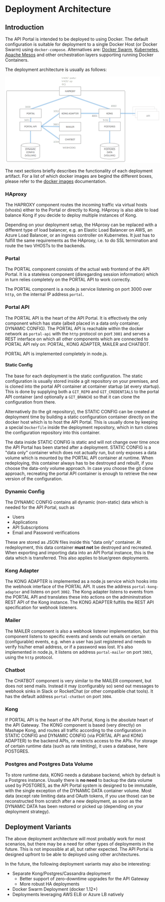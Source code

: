 # Deployment Architecture

## Introduction

The API Portal is intended to be deployed to using Docker. The default configuration is suitable for deployment to a single Docker Host (or Docker Swarm) using `docker-compose`. Alternatives are: [Docker Swarm](deploying-to-swarm.md), [Kubernetes](deploying-to-kubernetes.md), [Apache Mesos](deploying-to-mesos.md) and other orchestration layers supporting running Docker Containers.

The deployment architecture is usually as follows:

![Deployment Architecture](images/deployment-architecture.png)

The next sections briefly describes the functionality of each deployment artifact. For a list of which docker images are begind the different boxes, please refer to the [docker images](docker-images.md) documentation.

### HAproxy

The HAPROXY component routes the incoming traffic via virtual hosts (vhosts) either to the Portal or directly to Kong. HAproxy is also able to load balance Kong if you decide to deploy multiple instances of Kong.

Depending on your deployment setup, the HAproxy can be replaced with a different type of load balancer, e.g. an Elastic Load Balancer on AWS, an Azure Load Balancer, or an ingress controller on Kubernetes. It just has to fulfill the same requirements as the HAproxy, i.e. to do SSL termination and route the two VHOSTs to the backends.

### Portal

The PORTAL component consists of the actual web frontend of the API Portal. It is a stateless component (disregarding session information) which in turn relies completely on the PORTAL API to work correctly.

The PORTAL component is a node.js service listening on port 3000 over `http`, on the internal IP address `portal`.

### Portal API

The PORTAL API is the heart of the API Portal. It is effectively the only component which has state (albeit placed in a data only container, DYNAMIC CONFIG). The PORTAL API is reachable within the docker network as `portal-api` with the `http` protocol on port `3001`  and serves a REST interface on which all other components which are connected to PORTAL API rely on: PORTAL, KONG ADAPTER, MAILER and CHATBOT.

PORTAL API is implemented completely in node.js.

#### Static Config

The base for each deployment is the static configuration. The static configuration is usually stored inside a git repository on your premises, and is cloned into the portal API container at container startup (at every startup). This is done by supplying both a `GIT_REPO` and `GIT_CREDENTIALS` to the portal API container (and optionally a `GIT_BRANCH`) so that it can clone the configuration from there.

Alternatively (to the git repository), the STATIC CONFIG can be created at deployment time by building a static configuration container directly on the docker host which is to host the API Portal. This is usually done by keeping a special `Dockerfile` inside the deployment repository, which in turn clones the configuration repository into this container.

The data inside STATIC CONFIG is static and will not change over time once the API Portal has been started after a deployment. STATIC CONFIG is a "data only" container which does not actually run, but only exposes a data volume which is mounted by the PORTAL API container at runtime. When redeploying, this container always has to be destroyed and rebuilt, if you choose the data-only volume approach. In case you choose the git clone approach, recreating the portal API container is enough to retrieve the new version of the configuration.

### Dynamic Config

The DYNAMIC CONFIG contains all dynamic (non-static) data which is needed for the API Portal, such as

* Users
* Applications
* API Subscriptions
* Email and Password verifications

These are stored as JSON files inside this "data only" container. At redeployment, this data container **must not** be destroyed and recreated. When exporting and importing data into an API Portal instance, this is the data which is transferred. This also applies to blue/green deployments.

### Kong Adapter

The KONG ADAPTER is implemented as a node.js service which hooks into the webhook interface of the PORTAL API. It uses the address `portal-kong-adapter` and listens on port `3002`. The Kong adapter listens to events from the PORTAL API and translates these into actions on the admininstration REST API of the Kong instance. The KONG ADAPTER fulfills the REST API specification for webhook listeners.

### Mailer

The MAILER component is also a webhook listener implementation, but this component listens to specific events and sends out emails on certain (configurable) events, e.g. when a user has just registered and needs to verify his/her email address, or if a password was lost. It's also implemented in node.js, it listens on address `portal-mailer` on port `3003`, using the `http` protocol.

### Chatbot

The CHATBOT component is very similar to the MAILER component, but does not send mails. Instead it may (configurably so) send out messages to webhook sinks in Slack or RocketChat (or other compatible chat tools). It has the default address `portal-chatbot` on port `3004`.

### Kong

If PORTAL API is the heart of the API Portal, Kong is the absolute heart of the API Gateway. The KONG component is based (very directly) on Mashape Kong, and routes all traffic according to the configuration in STATIC CONFIG and DYNAMIC CONFIG (via PORTAL API and KONG ADAPTER) to the backend APIs, or restricts access to the APIs. For storage of certain runtime data (such as rate limiting), it uses a database, here POSTGRES.

### Postgres and Postgres Data Volume

To store runtime data, KONG needs a database backend, which by default is a Postgres instance. Usually there is **no need** to backup the data volume used by POSTGRES, as the API Portal system is designed to be immutable, with the single exception of the DYNAMIC DATA container volume. Most data (except rate limiting data and OAuth tokens, if you use those) can be reconstructed from scratch after a new deployment, as soon as the DYNAMIC DATA has been restored or picked up (depending on your deployment strategy).

## Deployment Variants

The above deployment architecture will most probably work for most scenarios, but there may be a need for other types of deployments in the future. This is not impossible at all, but rather expected. The API Portal is designed upfront to be able to deployed using other architectures.

In the future, the following deployment variants may also be interesting:

* Separate Kong/Postgres/Cassandra deployment
    * Better support of zero-downtime upgrades for the API Gateway
    * More robust HA deployments
* Docker Swarm Deployment (docker 1.12+)
* Deployments leveraging AWS ELB or Azure LB natively
